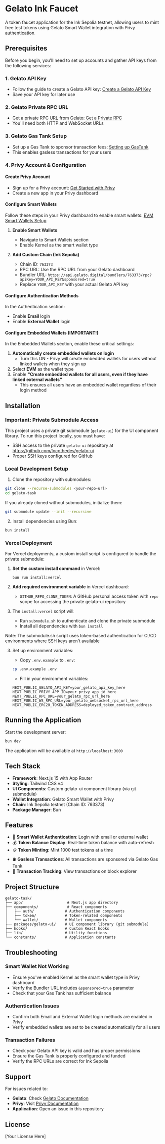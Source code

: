# Gelato Ink Faucet

A token faucet application for the Ink Sepolia testnet, allowing users to mint free test tokens using Gelato Smart Wallet integration with Privy authentication.

## Prerequisites

Before you begin, you'll need to set up accounts and gather API keys from the following services:

### 1. Gelato API Key
- Follow the guide to create a Gelato API key: [Create a Gelato API Key](https://docs.gelato.cloud/Paymaster-&-Bundler/How-To-Guides/Create-a-Api-Key)
- Save your API key for later use

### 2. Gelato Private RPC URL
- Get a private RPC URL from Gelato: [Get a Private RPC](https://docs.gelato.cloud/Private-RPCs/How-To-Guides/Get-a-private-rpc)
- You'll need both HTTP and WebSocket URLs

### 3. Gelato Gas Tank Setup
- Set up a Gas Tank to sponsor transaction fees: [Setting up GasTank](https://docs.gelato.cloud/Paymaster-&-Bundler/GasTank/Setting-up-GasTank)
- This enables gasless transactions for your users

### 4. Privy Account & Configuration

#### Create Privy Account
- Sign up for a Privy account: [Get Started with Privy](https://docs.privy.io/basics/get-started/account)
- Create a new app in your Privy dashboard

#### Configure Smart Wallets
Follow these steps in your Privy dashboard to enable smart wallets: [EVM Smart Wallets Setup](https://docs.privy.io/wallets/using-wallets/evm-smart-wallets/setup/configuring-dashboard)

1. **Enable Smart Wallets**
   - Navigate to Smart Wallets section
   - Enable Kernel as the smart wallet type

2. **Add Custom Chain (Ink Sepolia)**
   - Chain ID: `763373`
   - RPC URL: Use the RPC URL from your Gelato dashboard
   - Bundler URL: `https://api.gelato.digital/bundlers/763373/rpc?apiKey=YOUR_API_KEY&sponsored=true`
   - Replace `YOUR_API_KEY` with your actual Gelato API key

#### Configure Authentication Methods
In the Authentication section:
- Enable **Email** login
- Enable **External Wallet** login

#### Configure Embedded Wallets (IMPORTANT!)
In the Embedded Wallets section, enable these critical settings:
1. **Automatically create embedded wallets on login**
   - Turn this ON - Privy will create embedded wallets for users without linked wallets when they sign up
2. Select **EVM** as the wallet type
3. Enable **"Create embedded wallets for all users, even if they have linked external wallets"**
   - This ensures all users have an embedded wallet regardless of their login method

## Installation

### Important: Private Submodule Access
This project uses a private git submodule (`gelato-ui`) for the UI component library. To run this project locally, you must have:
- SSH access to the private `gelato-ui` repository at https://github.com/locothedev/gelato-ui
- Proper SSH keys configured for GitHub

### Local Development Setup

1. Clone the repository with submodules:
```bash
git clone --recurse-submodules <your-repo-url>
cd gelato-task
```

If you already cloned without submodules, initialize them:
```bash
git submodule update --init --recursive
```

2. Install dependencies using Bun:
```bash
bun install
```

### Vercel Deployment
For Vercel deployments, a custom install script is configured to handle the private submodule:

1. **Set the custom install command** in Vercel:
   ```
   bun run install:vercel
   ```

2. **Add required environment variable** in Vercel dashboard:
   - `GITHUB_REPO_CLONE_TOKEN`: A GitHub personal access token with `repo` scope for accessing the private gelato-ui repository

3. The `install:vercel` script will:
   - Run `submodule.sh` to authenticate and clone the private submodule
   - Install all dependencies with `bun install`

Note: The submodule.sh script uses token-based authentication for CI/CD environments where SSH keys aren't available

3. Set up environment variables:
   - Copy `.env.example` to `.env`:
   ```bash
   cp .env.example .env
   ```
   
   - Fill in your environment variables:
   ```env
   NEXT_PUBLIC_GELATO_API_KEY=your_gelato_api_key_here
   NEXT_PUBLIC_PRIVY_APP_ID=your_privy_app_id_here
   NEXT_PUBLIC_RPC_URL=your_gelato_rpc_url_here
   NEXT_PUBLIC_WS_RPC_URL=your_gelato_websocket_rpc_url_here
   NEXT_PUBLIC_ERC20_TOKEN_ADDRESS=deployed_token_contract_address
   ```

## Running the Application

Start the development server:
```bash
bun dev
```

The application will be available at `http://localhost:3000`

## Tech Stack

- **Framework**: Next.js 15 with App Router
- **Styling**: Tailwind CSS v4
- **UI Components**: Custom gelato-ui component library (via git submodule)
- **Wallet Integration**: Gelato Smart Wallet with Privy
- **Chain**: Ink Sepolia testnet (Chain ID: 763373)
- **Package Manager**: Bun

## Features

- 🔐 **Smart Wallet Authentication**: Login with email or external wallet
- 💰 **Token Balance Display**: Real-time token balance with auto-refresh
- 🪙 **Token Minting**: Mint 1000 test tokens at a time
- ⛽ **Gasless Transactions**: All transactions are sponsored via Gelato Gas Tank
- 🔗 **Transaction Tracking**: View transactions on block explorer

## Project Structure

```
gelato-task/
├── app/                    # Next.js app directory
├── components/             # React components
│   ├── auth/              # Authentication components
│   ├── token/             # Token-related components
│   └── wallet/            # Wallet components
├── packages/gelato-ui/    # UI component library (git submodule)
├── hooks/                 # Custom React hooks
├── lib/                   # Utility functions
└── constants/             # Application constants
```

## Troubleshooting

### Smart Wallet Not Working
- Ensure you've enabled Kernel as the smart wallet type in Privy dashboard
- Verify the Bundler URL includes `&sponsored=true` parameter
- Check that your Gas Tank has sufficient balance

### Authentication Issues
- Confirm both Email and External Wallet login methods are enabled in Privy
- Verify embedded wallets are set to be created automatically for all users

### Transaction Failures
- Check your Gelato API key is valid and has proper permissions
- Ensure the Gas Tank is properly configured and funded
- Verify the RPC URLs are correct for Ink Sepolia

## Support

For issues related to:
- **Gelato**: Check [Gelato Documentation](https://docs.gelato.cloud/)
- **Privy**: Visit [Privy Documentation](https://docs.privy.io/)
- **Application**: Open an issue in this repository

## License

[Your License Here]